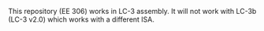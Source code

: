 This repository (EE 306) works in LC-3 assembly. It will not work with LC-3b (LC-3 v2.0) which works with a different ISA.

